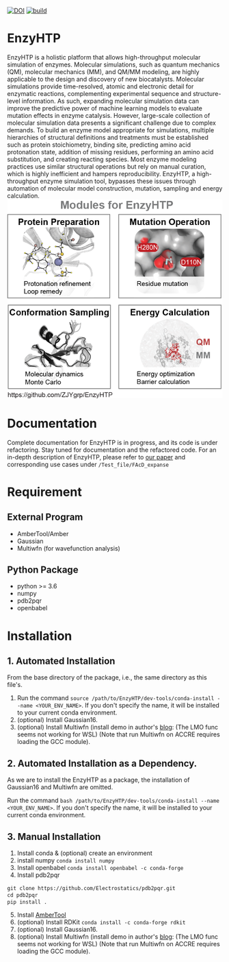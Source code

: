 [![DOI](https://zenodo.org/badge/459668860.svg)](https://zenodo.org/badge/latestdoi/459668860)
[![build](https://github.com/google/yapf/actions/workflows/ci.yml/badge.svg)](https://github.com/google/yapf/actions)

# EnzyHTP
EnzyHTP is a holistic platform that allows high-throughput molecular simulation of enzymes. 
Molecular simulations, such as quantum mechanics (QM), molecular mechanics (MM), and QM/MM modeling, 
are highly applicable to the design and discovery of new biocatalysts. Molecular simulations provide 
time-resolved, atomic and electronic detail for enzymatic reactions, complementing experimental sequence 
and structure-level information. As such, expanding molecular simulation data can improve the predictive 
power of machine learning models to evaluate mutation effects in enzyme catalysis. However, large-scale 
collection of molecular simulation data presents a significant challenge due to complex demands. 
To build an enzyme model appropriate for simulations, multiple hierarchies of structural definitions and 
treatments must be established such as protein stoichiometry, binding site, predicting amino acid protonation 
state, addition of missing residues, performing an amino acid substitution, and creating reacting species. 
Most enzyme modeling practices use similar structural operations but rely on manual curation, which is 
highly inefficient and hampers reproducibility. EnzyHTP, a high-throughput enzyme simulation tool, bypasses 
these issues through automation of molecular model construction, mutation, sampling and energy calculation.
![](resources/four_modules_whitebg.png)

# Documentation
Complete documentation for EnzyHTP is in progress, and its code is under refactoring. 
Stay tuned for documentation and the refactored code. 
For an in-depth description of EnzyHTP, please refer to [our paper](https://pubs.acs.org/doi/10.1021/acs.jcim.1c01424) 
and corresponding use cases under `/Test_file/FAcD_expanse`

# Requirement

## External Program

- AmberTool/Amber
- Gaussian
- Multiwfn (for wavefunction analysis)

## Python Package

- python >= 3.6
- numpy
- pdb2pqr
- openbabel

# Installation

## 1. Automated Installation

From the base directory of the package, i.e., the same directory as this file's.

1. Run the command `source /path/to/EnzyHTP/dev-tools/conda-install --name <YOUR_ENV_NAME>`. If you don't specify the name, it will be installed to your current conda environment.
2. (optional) Install Gaussian16.
3. (optional) Install Multiwfn (install demo in author's [blog](http://bbs.keinsci.com/thread-12020-1-1.html): (The LMO func seems not working for WSL) (Note that run Multiwfn on ACCRE requires loading the GCC module).

## 2. Automated Installation as a Dependency.

As we are to install the EnzyHTP as a package, the installation of Gaussian16 and Multiwfn are omitted.

Run the command `bash /path/to/EnzyHTP/dev-tools/conda-install --name <YOUR_ENV_NAME>`. If you don't specify the name, it will be installed to your current conda environment.

## 3. Manual Installation

1. Install conda & (optional) create an environment
2. install numpy `conda install numpy`
3. Install openbabel `conda install openbabel -c conda-forge`
4. Install pdb2pqr 
```
git clone https://github.com/Electrostatics/pdb2pqr.git
cd pdb2pqr
pip install .
```
5. Install [AmberTool](https://ambermd.org/AmberTools.php)
6. (optional) Install RDKit `conda install -c conda-forge rdkit`
7. (optional) Install Gaussian16.
8. (optional) Install Multiwfn (install demo in author's [blog](http://bbs.keinsci.com/thread-12020-1-1.html): (The LMO func seems not working for WSL) (Note that run Multiwfn on ACCRE requires loading the GCC module).
